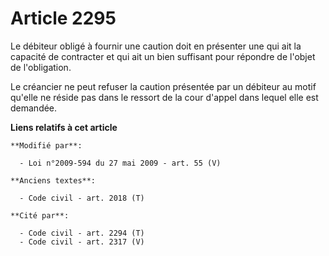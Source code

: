 # Article 2295

Le débiteur obligé à fournir une caution doit en présenter une qui ait la capacité de contracter et qui ait un bien suffisant
pour répondre de l'objet de l'obligation.

Le créancier ne peut refuser la caution présentée par un débiteur au motif qu'elle ne réside pas dans le ressort de la cour
d'appel dans lequel elle est demandée.

**Liens relatifs à cet article**

	**Modifié par**:

	  - Loi n°2009-594 du 27 mai 2009 - art. 55 (V)

	**Anciens textes**:

	  - Code civil - art. 2018 (T)

	**Cité par**:

	  - Code civil - art. 2294 (T)
	  - Code civil - art. 2317 (V)
